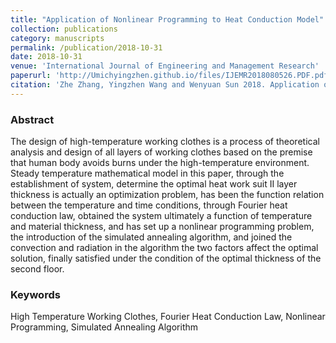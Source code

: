 ```yaml
---
title: "Application of Nonlinear Programming to Heat Conduction Model"
collection: publications
category: manuscripts
permalink: /publication/2018-10-31
date: 2018-10-31
venue: 'International Journal of Engineering and Management Research'
paperurl: 'http://Umichyingzhen.github.io/files/IJEMR2018080526.PDF.pdf'
citation: 'Zhe Zhang, Yingzhen Wang and Wenyuan Sun 2018. Application of Nonlinear Programming to Heat Conduction Model. International Journal of Engineering and Management Research. 8, 5 (Oct. 2018), 169–172. DOI:https://doi.org/10.31033/ijemr.8.5.06.'
---
```

### Abstract
The design of high-temperature working clothes is a process of theoretical analysis and design of all layers of working clothes based on the premise that human body avoids burns under the high-temperature environment. Steady temperature mathematical model in this paper, through the establishment of system, determine the optimal heat work suit II layer thickness is actually an optimization problem, has been the function relation between the temperature and time conditions, through Fourier heat conduction law, obtained the system ultimately a function of temperature and material thickness, and has set up a nonlinear programming problem, the introduction of the simulated annealing algorithm, and joined the convection and radiation in the algorithm the two factors affect the optimal solution, finally satisfied under the condition of the optimal thickness of the second floor.

### Keywords
High Temperature Working Clothes, Fourier Heat Conduction Law, Nonlinear Programming, Simulated Annealing Algorithm
